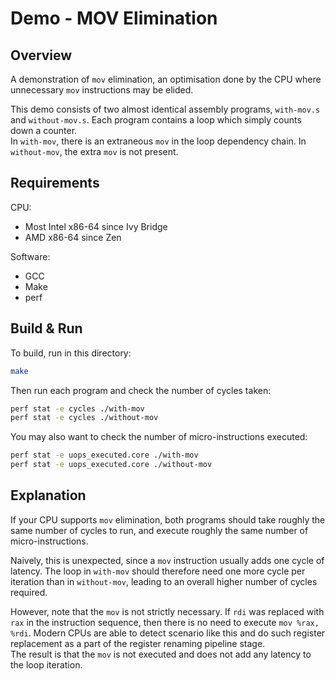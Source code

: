 # Demo - MOV Elimination

## Overview

A demonstration of `mov` elimination, an optimisation done by the CPU where unnecessary `mov` instructions may be elided.

This demo consists of two almost identical assembly programs, `with-mov.s` and `without-mov.s`. Each program contains a loop which simply counts down a counter.  
In `with-mov`, there is an extraneous `mov` in the loop dependency chain. In `without-mov`, the extra `mov` is not present.

## Requirements

CPU:

- Most Intel x86-64 since Ivy Bridge
- AMD x86-64 since Zen

Software:

- GCC
- Make
- perf

## Build & Run

To build, run in this directory:

```bash
make
```

Then run each program and check the number of cycles taken:

```bash
perf stat -e cycles ./with-mov
perf stat -e cycles ./without-mov
```

You may also want to check the number of micro-instructions executed:

```bash
perf stat -e uops_executed.core ./with-mov
perf stat -e uops_executed.core ./without-mov
```

## Explanation

If your CPU supports `mov` elimination, both programs should take roughly the same number of cycles to run, and execute roughly the same number of micro-instructions.

Naively, this is unexpected, since a `mov` instruction usually adds one cycle of latency. The loop in `with-mov` should therefore need one more cycle per iteration than in `without-mov`, leading to an overall higher number of cycles required.

However, note that the `mov` is not strictly necessary. If `rdi` was replaced with `rax` in the instruction sequence, then there is no need to execute `mov %rax, %rdi`. Modern CPUs are able to detect scenario like this and do such register replacement as a part of the register renaming pipeline stage.  
The result is that the `mov` is not executed and does not add any latency to the loop iteration.
